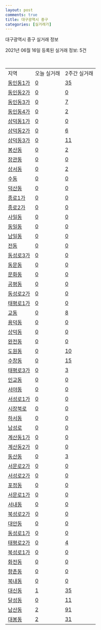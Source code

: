 ```yaml
---
layout: post
comments: true
title: 대구광역시 중구
categories: [실거래가]
---
```


대구광역시 중구 실거래 정보

2021년 06월 16일 등록된 실거래 정보: 5건

<script type="text/javascript">
  google.charts.load('current', {'packages':['corechart']});
  google.charts.setOnLoadCallback(drawChart);

  function drawChart() {
    var data = google.visualization.arrayToDataTable([['거래일', '매매', '전월세', '전매'], ['2021-02', 0, 4, 1], ['2021-03', 3, 16, 2], ['2021-04', 19, 39, 57], ['2021-05', 31, 44, 44], ['2021-06', 3, 8, 5]]);

    var options = {
      title: '최근 유형별 거래량 추이',
      legend: { position: 'bottom' }
    };

    var chart = new google.visualization.LineChart(document.getElementById('columnchart_material'));
    chart.draw(data, (options));
  }
</script>

<div id="columnchart_material" style="width: 450px; margin-left: -35px"></div>
<br>
<table class="sortable">
  <tr>
    <td>지역</td>
    <td>오늘 실거래</td>
    <td>2주간 실거래</td>
  </tr>

  
  <tr class="item">
    <td><a href="2711010100.html">동인동1가</a></td>
    <td><a href="2711010100.html">0</a></td>
    <td><a href="2711010100.html">35</a></td>
  </tr>
    

  <tr class="item">
    <td><a href="2711010200.html">동인동2가</a></td>
    <td><a href="2711010200.html">0</a></td>
    <td><a href="2711010200.html">0</a></td>
  </tr>
    

  <tr class="item">
    <td><a href="2711010300.html">동인동3가</a></td>
    <td><a href="2711010300.html">0</a></td>
    <td><a href="2711010300.html">7</a></td>
  </tr>
    

  <tr class="item">
    <td><a href="2711010400.html">동인동4가</a></td>
    <td><a href="2711010400.html">0</a></td>
    <td><a href="2711010400.html">2</a></td>
  </tr>
    

  <tr class="item">
    <td><a href="2711010500.html">삼덕동1가</a></td>
    <td><a href="2711010500.html">0</a></td>
    <td><a href="2711010500.html">0</a></td>
  </tr>
    

  <tr class="item">
    <td><a href="2711010600.html">삼덕동2가</a></td>
    <td><a href="2711010600.html">0</a></td>
    <td><a href="2711010600.html">6</a></td>
  </tr>
    

  <tr class="item">
    <td><a href="2711010700.html">삼덕동3가</a></td>
    <td><a href="2711010700.html">0</a></td>
    <td><a href="2711010700.html">11</a></td>
  </tr>
    

  <tr class="item">
    <td><a href="2711010800.html">봉산동</a></td>
    <td><a href="2711010800.html">0</a></td>
    <td><a href="2711010800.html">2</a></td>
  </tr>
    

  <tr class="item">
    <td><a href="2711010900.html">장관동</a></td>
    <td><a href="2711010900.html">0</a></td>
    <td><a href="2711010900.html">0</a></td>
  </tr>
    

  <tr class="item">
    <td><a href="2711011000.html">상서동</a></td>
    <td><a href="2711011000.html">0</a></td>
    <td><a href="2711011000.html">2</a></td>
  </tr>
    

  <tr class="item">
    <td><a href="2711011100.html">수동</a></td>
    <td><a href="2711011100.html">0</a></td>
    <td><a href="2711011100.html">0</a></td>
  </tr>
    

  <tr class="item">
    <td><a href="2711011200.html">덕산동</a></td>
    <td><a href="2711011200.html">0</a></td>
    <td><a href="2711011200.html">0</a></td>
  </tr>
    

  <tr class="item">
    <td><a href="2711011300.html">종로1가</a></td>
    <td><a href="2711011300.html">0</a></td>
    <td><a href="2711011300.html">0</a></td>
  </tr>
    

  <tr class="item">
    <td><a href="2711011400.html">종로2가</a></td>
    <td><a href="2711011400.html">0</a></td>
    <td><a href="2711011400.html">0</a></td>
  </tr>
    

  <tr class="item">
    <td><a href="2711011500.html">사일동</a></td>
    <td><a href="2711011500.html">0</a></td>
    <td><a href="2711011500.html">0</a></td>
  </tr>
    

  <tr class="item">
    <td><a href="2711011600.html">동일동</a></td>
    <td><a href="2711011600.html">0</a></td>
    <td><a href="2711011600.html">0</a></td>
  </tr>
    

  <tr class="item">
    <td><a href="2711011700.html">남일동</a></td>
    <td><a href="2711011700.html">0</a></td>
    <td><a href="2711011700.html">0</a></td>
  </tr>
    

  <tr class="item">
    <td><a href="2711011800.html">전동</a></td>
    <td><a href="2711011800.html">0</a></td>
    <td><a href="2711011800.html">0</a></td>
  </tr>
    

  <tr class="item">
    <td><a href="2711011900.html">동성로3가</a></td>
    <td><a href="2711011900.html">0</a></td>
    <td><a href="2711011900.html">0</a></td>
  </tr>
    

  <tr class="item">
    <td><a href="2711012000.html">동문동</a></td>
    <td><a href="2711012000.html">0</a></td>
    <td><a href="2711012000.html">0</a></td>
  </tr>
    

  <tr class="item">
    <td><a href="2711012100.html">문화동</a></td>
    <td><a href="2711012100.html">0</a></td>
    <td><a href="2711012100.html">0</a></td>
  </tr>
    

  <tr class="item">
    <td><a href="2711012200.html">공평동</a></td>
    <td><a href="2711012200.html">0</a></td>
    <td><a href="2711012200.html">0</a></td>
  </tr>
    

  <tr class="item">
    <td><a href="2711012300.html">동성로2가</a></td>
    <td><a href="2711012300.html">0</a></td>
    <td><a href="2711012300.html">0</a></td>
  </tr>
    

  <tr class="item">
    <td><a href="2711012400.html">태평로1가</a></td>
    <td><a href="2711012400.html">0</a></td>
    <td><a href="2711012400.html">0</a></td>
  </tr>
    

  <tr class="item">
    <td><a href="2711012500.html">교동</a></td>
    <td><a href="2711012500.html">0</a></td>
    <td><a href="2711012500.html">8</a></td>
  </tr>
    

  <tr class="item">
    <td><a href="2711012600.html">용덕동</a></td>
    <td><a href="2711012600.html">0</a></td>
    <td><a href="2711012600.html">0</a></td>
  </tr>
    

  <tr class="item">
    <td><a href="2711012700.html">상덕동</a></td>
    <td><a href="2711012700.html">0</a></td>
    <td><a href="2711012700.html">0</a></td>
  </tr>
    

  <tr class="item">
    <td><a href="2711012800.html">완전동</a></td>
    <td><a href="2711012800.html">0</a></td>
    <td><a href="2711012800.html">0</a></td>
  </tr>
    

  <tr class="item">
    <td><a href="2711012900.html">도원동</a></td>
    <td><a href="2711012900.html">0</a></td>
    <td><a href="2711012900.html">10</a></td>
  </tr>
    

  <tr class="item">
    <td><a href="2711013000.html">수창동</a></td>
    <td><a href="2711013000.html">0</a></td>
    <td><a href="2711013000.html">15</a></td>
  </tr>
    

  <tr class="item">
    <td><a href="2711013100.html">태평로3가</a></td>
    <td><a href="2711013100.html">0</a></td>
    <td><a href="2711013100.html">3</a></td>
  </tr>
    

  <tr class="item">
    <td><a href="2711013200.html">인교동</a></td>
    <td><a href="2711013200.html">0</a></td>
    <td><a href="2711013200.html">0</a></td>
  </tr>
    

  <tr class="item">
    <td><a href="2711013300.html">서야동</a></td>
    <td><a href="2711013300.html">0</a></td>
    <td><a href="2711013300.html">0</a></td>
  </tr>
    

  <tr class="item">
    <td><a href="2711013400.html">서성로1가</a></td>
    <td><a href="2711013400.html">0</a></td>
    <td><a href="2711013400.html">0</a></td>
  </tr>
    

  <tr class="item">
    <td><a href="2711013500.html">시장북로</a></td>
    <td><a href="2711013500.html">0</a></td>
    <td><a href="2711013500.html">0</a></td>
  </tr>
    

  <tr class="item">
    <td><a href="2711013600.html">하서동</a></td>
    <td><a href="2711013600.html">0</a></td>
    <td><a href="2711013600.html">0</a></td>
  </tr>
    

  <tr class="item">
    <td><a href="2711013700.html">남성로</a></td>
    <td><a href="2711013700.html">0</a></td>
    <td><a href="2711013700.html">0</a></td>
  </tr>
    

  <tr class="item">
    <td><a href="2711013800.html">계산동1가</a></td>
    <td><a href="2711013800.html">0</a></td>
    <td><a href="2711013800.html">0</a></td>
  </tr>
    

  <tr class="item">
    <td><a href="2711013900.html">계산동2가</a></td>
    <td><a href="2711013900.html">0</a></td>
    <td><a href="2711013900.html">0</a></td>
  </tr>
    

  <tr class="item">
    <td><a href="2711014000.html">동산동</a></td>
    <td><a href="2711014000.html">0</a></td>
    <td><a href="2711014000.html">3</a></td>
  </tr>
    

  <tr class="item">
    <td><a href="2711014100.html">서문로2가</a></td>
    <td><a href="2711014100.html">0</a></td>
    <td><a href="2711014100.html">0</a></td>
  </tr>
    

  <tr class="item">
    <td><a href="2711014200.html">서성로2가</a></td>
    <td><a href="2711014200.html">0</a></td>
    <td><a href="2711014200.html">0</a></td>
  </tr>
    

  <tr class="item">
    <td><a href="2711014300.html">포정동</a></td>
    <td><a href="2711014300.html">0</a></td>
    <td><a href="2711014300.html">0</a></td>
  </tr>
    

  <tr class="item">
    <td><a href="2711014400.html">서문로1가</a></td>
    <td><a href="2711014400.html">0</a></td>
    <td><a href="2711014400.html">0</a></td>
  </tr>
    

  <tr class="item">
    <td><a href="2711014500.html">서내동</a></td>
    <td><a href="2711014500.html">0</a></td>
    <td><a href="2711014500.html">0</a></td>
  </tr>
    

  <tr class="item">
    <td><a href="2711014600.html">북성로2가</a></td>
    <td><a href="2711014600.html">0</a></td>
    <td><a href="2711014600.html">0</a></td>
  </tr>
    

  <tr class="item">
    <td><a href="2711014700.html">대안동</a></td>
    <td><a href="2711014700.html">0</a></td>
    <td><a href="2711014700.html">0</a></td>
  </tr>
    

  <tr class="item">
    <td><a href="2711014800.html">동성로1가</a></td>
    <td><a href="2711014800.html">0</a></td>
    <td><a href="2711014800.html">0</a></td>
  </tr>
    

  <tr class="item">
    <td><a href="2711014900.html">태평로2가</a></td>
    <td><a href="2711014900.html">0</a></td>
    <td><a href="2711014900.html">4</a></td>
  </tr>
    

  <tr class="item">
    <td><a href="2711015000.html">북성로1가</a></td>
    <td><a href="2711015000.html">0</a></td>
    <td><a href="2711015000.html">0</a></td>
  </tr>
    

  <tr class="item">
    <td><a href="2711015100.html">화전동</a></td>
    <td><a href="2711015100.html">0</a></td>
    <td><a href="2711015100.html">0</a></td>
  </tr>
    

  <tr class="item">
    <td><a href="2711015200.html">향촌동</a></td>
    <td><a href="2711015200.html">0</a></td>
    <td><a href="2711015200.html">0</a></td>
  </tr>
    

  <tr class="item">
    <td><a href="2711015300.html">북내동</a></td>
    <td><a href="2711015300.html">0</a></td>
    <td><a href="2711015300.html">0</a></td>
  </tr>
    

  <tr class="item">
    <td><a href="2711015400.html">대신동</a></td>
    <td><a href="2711015400.html">1</a></td>
    <td><a href="2711015400.html">35</a></td>
  </tr>
    

  <tr class="item">
    <td><a href="2711015500.html">달성동</a></td>
    <td><a href="2711015500.html">0</a></td>
    <td><a href="2711015500.html">11</a></td>
  </tr>
    

  <tr class="item">
    <td><a href="2711015600.html">남산동</a></td>
    <td><a href="2711015600.html">2</a></td>
    <td><a href="2711015600.html">91</a></td>
  </tr>
    

  <tr class="item">
    <td><a href="2711015700.html">대봉동</a></td>
    <td><a href="2711015700.html">2</a></td>
    <td><a href="2711015700.html">31</a></td>
  </tr>
    


</table>


    